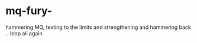 # mq-fury-
hammering MQ, testing to the limits and strengthening and hammering back .. loop all again
